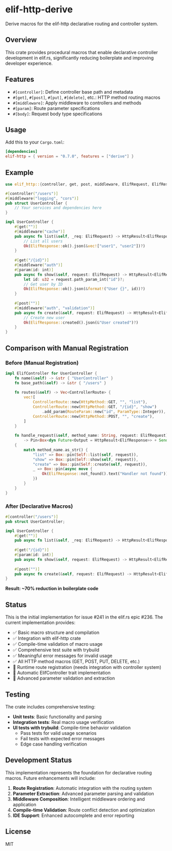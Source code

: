 # elif-http-derive

Derive macros for the elif-http declarative routing and controller system.

## Overview

This crate provides procedural macros that enable declarative controller development in elif.rs, significantly reducing boilerplate and improving developer experience.

## Features

- `#[controller]`: Define controller base path and metadata
- `#[get]`, `#[post]`, `#[put]`, `#[delete]`, etc.: HTTP method routing macros
- `#[middleware]`: Apply middleware to controllers and methods
- `#[param]`: Route parameter specifications
- `#[body]`: Request body type specifications

## Usage

Add this to your `Cargo.toml`:

```toml
[dependencies]
elif-http = { version = "0.7.0", features = ["derive"] }
```

## Example

```rust
use elif_http::{controller, get, post, middleware, ElifRequest, ElifResponse, HttpResult};

#[controller("/users")]
#[middleware("logging", "cors")]
pub struct UserController {
    // Your services and dependencies here
}

impl UserController {
    #[get("")]
    #[middleware("cache")]
    pub async fn list(&self, _req: ElifRequest) -> HttpResult<ElifResponse> {
        // List all users
        Ok(ElifResponse::ok().json(&vec!["user1", "user2"])?)
    }
    
    #[get("/{id}")]
    #[middleware("auth")]
    #[param(id: int)]
    pub async fn show(&self, request: ElifRequest) -> HttpResult<ElifResponse> {
        let id: u32 = request.path_param_int("id")?;
        // Get user by ID
        Ok(ElifResponse::ok().json(&format!("User {}", id))?)
    }
    
    #[post("")]
    #[middleware("auth", "validation")]
    pub async fn create(&self, request: ElifRequest) -> HttpResult<ElifResponse> {
        // Create new user
        Ok(ElifResponse::created().json(&"User created")?)
    }
}
```

## Comparison with Manual Registration

### Before (Manual Registration)
```rust
impl ElifController for UserController {
    fn name(&self) -> &str { "UserController" }
    fn base_path(&self) -> &str { "/users" }
    
    fn routes(&self) -> Vec<ControllerRoute> {
        vec![
            ControllerRoute::new(HttpMethod::GET, "", "list"),
            ControllerRoute::new(HttpMethod::GET, "/{id}", "show")
                .add_param(RouteParam::new("id", ParamType::Integer)),
            ControllerRoute::new(HttpMethod::POST, "", "create"),
        ]
    }
    
    fn handle_request(&self, method_name: String, request: ElifRequest) 
        -> Pin<Box<dyn Future<Output = HttpResult<ElifResponse>> + Send>> 
    {
        match method_name.as_str() {
            "list" => Box::pin(Self::list(self, request)),
            "show" => Box::pin(Self::show(self, request)),
            "create" => Box::pin(Self::create(self, request)),
            _ => Box::pin(async move {
                Ok(ElifResponse::not_found().text("Handler not found"))
            })
        }
    }
}
```

### After (Declarative Macros)
```rust
#[controller("/users")]
pub struct UserController;

impl UserController {
    #[get("")]
    pub async fn list(&self, _req: ElifRequest) -> HttpResult<ElifResponse> { /* ... */ }
    
    #[get("/{id}")]
    #[param(id: int)]
    pub async fn show(&self, request: ElifRequest) -> HttpResult<ElifResponse> { /* ... */ }
    
    #[post("")]
    pub async fn create(&self, request: ElifRequest) -> HttpResult<ElifResponse> { /* ... */ }
}
```

**Result: ~70% reduction in boilerplate code**

## Status

This is the initial implementation for issue #241 in the elif.rs epic #236. The current implementation provides:

- ✅ Basic macro structure and compilation
- ✅ Integration with elif-http crate
- ✅ Compile-time validation of macro usage
- ✅ Comprehensive test suite with trybuild
- ✅ Meaningful error messages for invalid usage
- ✅ All HTTP method macros (GET, POST, PUT, DELETE, etc.)
- 🚧 Runtime route registration (needs integration with controller system)
- 🚧 Automatic ElifController trait implementation
- 🚧 Advanced parameter validation and extraction

## Testing

The crate includes comprehensive testing:

- **Unit tests**: Basic functionality and parsing
- **Integration tests**: Real macro usage verification
- **UI tests with trybuild**: Compile-time behavior validation
  - Pass tests for valid usage scenarios
  - Fail tests with expected error messages
  - Edge case handling verification

## Development Status

This implementation represents the foundation for declarative routing macros. Future enhancements will include:

1. **Route Registration**: Automatic integration with the routing system
2. **Parameter Extraction**: Advanced parameter parsing and validation
3. **Middleware Composition**: Intelligent middleware ordering and application
4. **Compile-time Validation**: Route conflict detection and optimization
5. **IDE Support**: Enhanced autocomplete and error reporting

## License

MIT